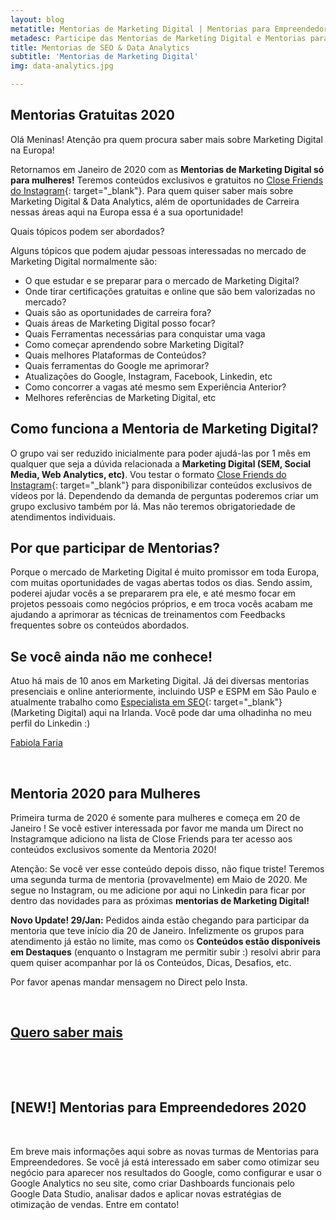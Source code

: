 ```yaml
---
layout: blog
metatitle: Mentorias de Marketing Digital | Mentorias para Empreendedores
metadesc: Participe das Mentorias de Marketing Digital e Mentorias para Empreendedores com Search Engine Marketing Expert. Entre em contato para saber mais sobre as Mentorias 2020.
title: Mentorias de SEO & Data Analytics
subtitle: 'Mentorias de Marketing Digital'
img: data-analytics.jpg

---
```


<script type="text/javascript" src="https://platform.linkedin.com/badges/js/profile.js" async="" defer=""></script>

## Mentorias Gratuitas 2020

Ol&aacute; Meninas\! Aten&ccedil;&atilde;o pra quem procura saber mais sobre Marketing Digital na Europa\!

Retornamos em Janeiro de 2020 com as **Mentorias de Marketing Digital s&oacute; para mulheres\!** Teremos conte&uacute;dos exclusivos e gratuitos no [Close Friends do Instagram](https://www.instagram.com/fabiolafaria_/){: target="_blank"}. Para quem quiser saber mais sobre Marketing Digital & Data Analytics, al&eacute;m de oportunidades de Carreira nessas &aacute;reas aqui na Europa essa &eacute; a sua oportunidade\!

Quais t&oacute;picos podem ser abordados?

Alguns t&oacute;picos que podem ajudar pessoas interessadas no mercado de Marketing Digital normalmente s&atilde;o:

* O que estudar e se preparar para o mercado de Marketing Digital?
* Onde tirar certifica&ccedil;&otilde;es gratuitas e online que s&atilde;o bem valorizadas no mercado?
* Quais s&atilde;o as oportunidades de carreira fora?
* Quais &aacute;reas de Marketing Digital posso focar?
* Quais Ferramentas necess&aacute;rias para conquistar uma vaga
* Como come&ccedil;ar aprendendo sobre Marketing Digital?
* Quais melhores Plataformas de Conte&uacute;dos?
* Quais ferramentas do Google me aprimorar?
* Atualiza&ccedil;&otilde;es do Google, Instagram, Facebook, Linkedin, etc
* Como concorrer a vagas at&eacute; mesmo sem Experi&ecirc;ncia Anterior?
* Melhores refer&ecirc;ncias de Marketing Digital, etc

## Como funciona a&nbsp;**Mentoria de Marketing Digital**?

O grupo vai ser reduzido inicialmente para poder ajud&aacute;-las por 1 m&ecirc;s em qualquer que seja a d&uacute;vida relacionada a **Marketing Digital (SEM, Social Media, Web Analytics, etc)**. Vou testar o formato [Close Friends do Instagram](https://www.instagram.com/fabiolafaria_/){: target="_blank"} para disponibilizar conte&uacute;dos exclusivos de v&iacute;deos por l&aacute;. Dependendo da demanda de perguntas poderemos criar um grupo exclusivo tamb&eacute;m por l&aacute;. Mas n&atilde;o teremos obrigatoriedade de atendimentos individuais.

## Por que participar de Mentorias?

Porque o mercado de Marketing Digital &eacute; muito promissor em toda Europa, com muitas oportunidades de vagas abertas todos os dias. Sendo assim, poderei ajudar voc&ecirc;s a se prepararem pra ele, e at&eacute; mesmo focar em projetos pessoais como neg&oacute;cios pr&oacute;prios, e em troca voc&ecirc;s acabam me ajudando a aprimorar as t&eacute;cnicas de treinamentos com Feedbacks frequentes sobre os conte&uacute;dos abordados.

## Se voc&ecirc; ainda n&atilde;o me conhece\!

Atuo h&aacute; mais de 10 anos em Marketing Digital. J&aacute; dei diversas mentorias presenciais e online anteriormente, incluindo USP e ESPM em S&atilde;o Paulo e atualmente trabalho como [Especialista em SEO](https://www.linkedin.com/in/fabiolafaria/){: target="_blank"} (Marketing Digital) aqui na Irlanda. Voc&ecirc; pode dar uma olhadinha no meu perfil do Linkedin :)

<div class="mw6 center tc contactbox"><div class="LI-profile-badge" data-version="v1" data-size="large" data-locale="en_US" data-type="horizontal" data-theme="light" data-vanity="fabiolafaria"><a class="LI-simple-link" href="https://ie.linkedin.com/in/fabiolafaria/en?trk=profile-badge">Fabiola Faria</a></div></div>

&nbsp;

## Mentoria 2020 para Mulheres

Primeira turma de 2020 &eacute; somente para mulheres e come&ccedil;a em 20 de Janeiro \! Se voc&ecirc; estiver interessada por favor me manda um Direct no Instagramque adiciono na lista de Close Friends para ter acesso aos conte&uacute;dos exclusivos somente da Mentoria 2020\!

Aten&ccedil;&atilde;o: Se voc&ecirc; ver esse conte&uacute;do depois disso, n&atilde;o fique triste\! Teremos uma segunda turma de mentoria (provavelmente) em Maio de 2020. Me segue no Instagram, ou me adicione por aqui no Linkedin para ficar por dentro das novidades para as pr&oacute;ximas **mentorias de Marketing Digital\!**

**Novo Update\! 29/Jan:** Pedidos ainda est&atilde;o chegando para participar da mentoria que teve in&iacute;cio dia 20 de Janeiro. Infelizmente os grupos para atendimento j&aacute; est&atilde;o no limite, mas como os **Conte&uacute;dos est&atilde;o dispon&iacute;veis em Destaques** (enquanto o Instagram me permitir subir :) resolvi abrir para quem quiser acompanhar por l&aacute; os Conte&uacute;dos, Dicas, Desafios, etc.

Por favor apenas mandar mensagem no Direct pelo Insta.

<bold></bold>

&nbsp;

<div class="mw6 center tc contactbox"><h2><a class="no-underline tcblack" target="_blank" href="https://www.instagram.com/fabiolafaria_/">Quero saber mais</a></h2></div>

&nbsp;

&nbsp;

## \[NEW\!\] Mentorias para Empreendedores 2020

&nbsp;

Em breve mais informa&ccedil;&otilde;es aqui sobre as novas turmas de Mentorias para Empreendedores. Se voc&ecirc; j&aacute; est&aacute; interessado em saber como otimizar seu negócio para aparecer nos resultados do Google, como configurar e usar o Google Analytics no seu site, como criar Dashboards funcionais pelo Google Data Studio, analisar dados e aplicar novas estratégias de otimização de vendas. Entre em contato!

&nbsp;